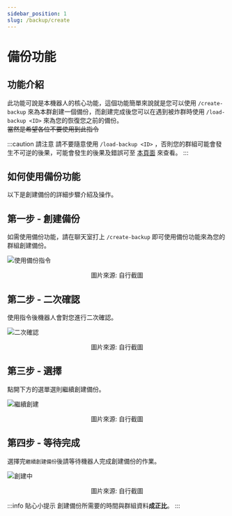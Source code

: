```yaml
---
sidebar_position: 1
slug: /backup/create
---
```


# 備份功能

## 功能介紹

此功能可說是本機器人的核心功能，這個功能簡單來說就是您可以使用 `/create-backup` 來為本群創建一個備份，而創建完成後您可以在遇到被炸群時使用 `/load-backup <ID>` 來為您的恢復您之前的備份。  
~~當然是希望各位不要使用到此指令~~

:::caution 請注意
請不要隨意使用 `/load-backup <ID>` ，否則您的群組可能會發生不可逆的後果，可能會發生的後果及錯誤可至 [本頁面](./bug) 來查看。
:::

## 如何使用備份功能

以下是創建備份的詳細步驟介紹及操作。

## 第一步 - 創建備份
如需使用備份功能，請在聊天室打上 `/create-backup` 即可使用備份功能來為您的群組創建備份。  

![使用備份指令](https://i.imgur.com/vY1nNPy.png)
<center>圖片來源: 自行截圖</center>

## 第二步 - 二次確認
使用指令後機器人會對您進行二次確認。  

![二次確認](https://i.imgur.com/Q5qYWjn.png)
<center>圖片來源: 自行截圖</center>

## 第三步 - 選擇
點開下方的選單選則繼續創建備份。  

![繼續創建](https://i.imgur.com/c0knZRZ.png)
<center>圖片來源: 自行截圖</center>

## 第四步 - 等待完成
選擇完`繼續創建備份`後請等待機器人完成創建備份的作業。  

![創建中](https://i.imgur.com/q9APhiq.png)
<center>圖片來源: 自行截圖  </center>

:::info 貼心小提示
創建備份所需要的時間與群組資料**成正比**。
:::
